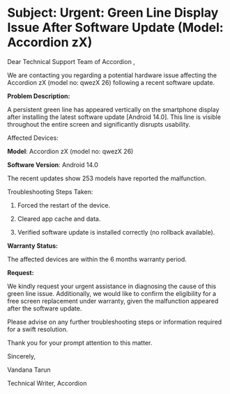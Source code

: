 # Subject: **Urgent:** Green Line Display Issue After Software Update (Model: Accordion zX)

Dear Technical Support Team of Accordion ,

We are contacting you regarding a potential hardware issue affecting the Accordion zX (model no: qwezX 26) following a recent software update.

**Problem Description:**

A persistent green line has appeared vertically on the smartphone display after installing the latest software update [Android 14.0]. This line is visible throughout the entire screen and significantly disrupts usability.

Affected Devices:

**Model**: Accordion zX (model no: qwezX 26)

**Software Version**: Android 14.0

The recent updates show 253 models have reported the malfunction.

Troubleshooting Steps Taken:

1. Forced the restart of the device.

2. Cleared app cache and data.

3. Verified software update is installed correctly (no rollback available).

**Warranty Status:**

The affected devices are within the 6 months warranty period.

**Request:**

We kindly request your urgent assistance in diagnosing the cause of this green line issue. Additionally, we would like to confirm the eligibility for a free screen replacement under warranty, given the malfunction appeared after the software update.

Please advise on any further troubleshooting steps or information required for a swift resolution.

Thank you for your prompt attention to this matter.

Sincerely,

Vandana Tarun

Technical Writer, Accordion
